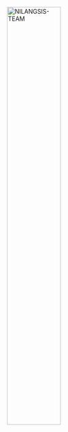 <p align="left">
  <img src="https://github-readme-stats.vercel.app/api?username=nilangsis-team&show_icons=true" alt="NILANGSIS-TEAM" width="50%">
</p>
